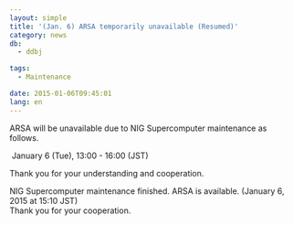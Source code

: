 ```yaml
---
layout: simple
title: '(Jan. 6) ARSA temporarily unavailable (Resumed)'
category: news
db:
  - ddbj

tags:
  - Maintenance

date: 2015-01-06T09:45:01
lang: en
---
```


<p>ARSA will be unavailable due to NIG Supercomputer maintenance as follows.</p>

<p><span class="icon_square"> January 6 (Tue), 13:00 - 16:00 (JST)</span></p>

<p>Thank you for your understanding and cooperation.</p>

<p><span class="font-red">NIG Supercomputer maintenance finished. ARSA is available. (January 6, 2015 at 15:10 JST)</span><br><span class="font-red">Thank you for your cooperation.</span></p>
